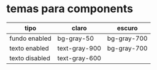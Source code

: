 # temas para components

| tipo           | claro         | escuro      |
| -------------- | ------------- | ----------- |
| fundo enabled  | bg-gray-50    | bg-gray-700 |
| texto enabled  | text-gray-900 | bg-gray-700 |
| texto disabled | text-gray-600 |
